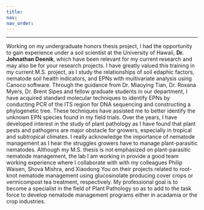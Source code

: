```yaml
---
title:
nav:
nav_order:
---
```

---

Working on my undergraduate honors thesis project, I had the opportunity to gain experience under a soil scientist at the University of Hawaii, **Dr. Johnathan Deenik**, which have been relevant for my current research and may also be for your research projects. I have greatly valued this training in my current M.S. project, as I study the relationships of soil edaphic factors, nematode soil health indicators, and EPNs with multivariate analysis using Canoco software. Through the guidance from Dr. Miaoying Tian, Dr. Roxana Myers, Dr. Brent Sipes and fellow graduate students in our department, I have acquired standard molecular techniques to identify EPNs by conducting PCR of the ITS region for DNA sequencing and constructing a phylogenetic tree. These techniques have assisted me to better identify the unknown EPN species found in my field trials.
Over the years, I have developed interest in the study of plant pathology as I have found that plant pests and pathogens are major obstacle for growers, especially in tropical and subtropical climates. I really acknowledge the importance of nematode management as I hear the struggles growers have to manage plant-parasitic nematodes. Although my M.S. thesis is not emphasized on plant-parasitic nematode management, the lab I am working in provide a good team working experience where I collaborate with  with my colleagues Philip Waisen, Shova Mishra, and  Xiaodong You on their projects related to root-knot nematode management using glucosinolate producing cover crops or vermicompost tea treatment, respectively. 
My professional goal is to become a specialist in the field of Plant Pathology so as to add to the task force to develop nematode management programs either in acadamia or the crop industries.